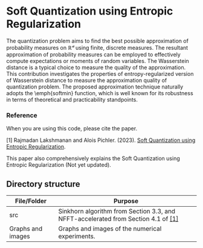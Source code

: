 # Soft Quantization using Entropic Regularization
The quantization problem aims to find the best possible approximation of probability measures on $ℝᵈ$ using finite, discrete measures. The resultant approximation of probability measures can be employed to effectively compute expectations or moments of random variables. The Wasserstein distance is a typical choice to measure the quality of the approximation. 	This contribution investigates the properties of entropy-regularized version of Wasserstein distance to measure the approximation quality of quantization problem. 	The proposed approximation technique naturally adopts the \emph{softmin} function, which is well known for its robustness in terms of theoretical and practicability standpoints.
### Reference

When you are using this code, please cite the paper.

<a id="1">[1]</a> Rajmadan Lakshmanan and Alois Pichler. (2023). [Soft Quantization using Entropic Regularization](). 

This paper also comprehensively explains the Soft Quantization using Entropic Regularization (Not yet updated).


## Directory structure

| File/Folder   | Purpose                                                                                   |
| ------------- |-------------------------------------------------------------------------------------------|   
| src           | Sinkhorn algorithm from Section 3.3, and NFFT-accelerated  from Section 4.1 of [[1]](#1) |
| Graphs and images        |  Graphs and images of the numerical experiments.               |


